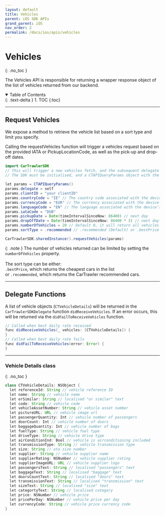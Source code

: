 ```yaml
---
layout: default
title: Vehicles
parent: iOS SDK APIs
grand_parent: iOS
nav_order: 2
permalink: /docs/ios/apis/vehicles
---
```


# Vehicles
{: .no_toc }

The Vehicles API is responsible for returning a wrapper response object of the list of vehicles returned from our backend.

<details open markdown="block">
  <summary>
    Table of Contents
  </summary>
  {: .text-delta }
1. TOC
{:toc}
</details>

---

## Request Vehicles

We expose a method to retrieve the vehicle list based on a sort type and limit you specify.

Calling the requestVehicles function will trigger a vehicles request based on the provided IATA or PickupLocationCode, as well as the pick-up and drop-off dates. 

```java
import CarTrawlerSDK
// This will trigger a new vehicles fetch, and the subsequent delegate callbacks
// The SDK must be initialised, and a CTAPIQueryParams object with the necessary parameters must be set before callingthis method
  
let params = CTAPIQueryParams()  
params.delegate = self
params.clientID = "your clientID"
params.countryCode = "IE" // The country code associated with the device’s system region is used by default.
params.currencyCode = "EUR" // The currency associated with the device’s system region is used by default.
params.languageCode = "EN" // The language associated with the device’s system region is used by default.
params.iataCode = "DUB"
params.pickupDate = Date(timeIntervalSinceNow: 86400) // next day
params.dropOffDate = Date(timeIntervalSinceNow: 86400 * 3) // next day + 3 days
params.numberOfVehicles = 20 // Default 0, it will return all vehicles
params.sortType = .recommended // .recommended (Default) or .bestPrice

CarTrawlerSDK.sharedInstance().requestVehicles(params)
```

{: .note }
The number of vehicles returned can be limited by setting the `numberOfVehicles` property. <br /><br />
The sort type can be either: <br /> `.bestPrice`, which returns the cheapest cars in the list <br /> or `.recommended`, which returns the CarTrawler recommended cars.

---

## Delegate Functions

A list of vehicle objects (`CTVehicleDetails`) will be returned in the `CarTrawlerSDKDelegate` function `didReceiveVehicles`. If an error occurs, this will be returned via the `didFailToReceiveVehicles` function. 

```java
// Called when best daily rate received
func didReceiveVehicles(_ vehicles: [CTVehicleDetails]) {
}
// Called when best daily rate fails
func didFailToReceiveVehicles(error: Error) {
}
```

---

### Vehicle Details class
{: .no_toc }

```java
class CTVehicleDetails: NSObject {
  let referenceId: String // vehicle reference ID 
  let name: String // vehicle name
  let orSimilar: String // localised "or similar" text
  let code: String // vehicle code 
  let vehicleAssetNumber: String // vehicle asset number
  let pictureURL: URL // vehicle image url 
  let passengerQuantity: Int // vehicle number of passengers
  let doorCount: Int // vehicle number of doors 
  let baggageQuantity: Int // vehicle number of bags
  let fuelType: String // vehicle fuel type
  let driveType: String // vehicle drive type
  let airConditionInd: Bool // vehicle is airconditioning included
  let transmissionType: String // vehicle transmission type 
  let size: String // ota size number
  let supplier: String // vehicle supplier name
  let supplierRating: NSNumber // vehicle supplier rating
  let supplierImageURL: URL // vehicle supplier logo
  let passengersText: String // localised "passengers" text
  let baggageText: String // localised "baggage" text
  let doorsCountText: String // localised "doors" text
  let transmissionText: String // localised "transmission" text
  let sizeText: String // localised "size" text
  let categortyText: String // localised category
  let price: NSNumber // vehicle price
  let pricePerDay: NSNumber // vehicle price per day
  let currencyCode: String // vehicle price currency code
}
```
